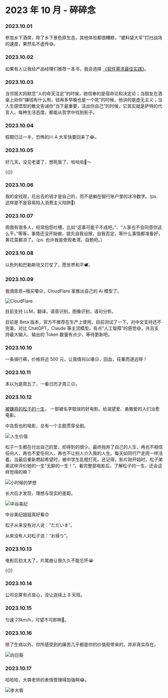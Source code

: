 # 2023 年 10 月 - 碎碎念


### 2023.10.01
参加乡下酒席，除了乡下景色原生态，其他体验都很糟糕，“塑料袋大军”打扫战场的速度，果然名不虚传😅。

### 2023.10.02
如果有人让我给产品经理们推荐一本书，我会选择 [《软件需求最佳实践》](https://book.douban.com/subject/3265691/)。

### 2023.10.03
当邻居大妈默念“人的命天注定”的时候，她信奉的是宿命论和决定论；当朋友在酒桌上劝你“赚钱有什么用，钱再多早晚也是一个死”的时候，他讲的是虚无主义；当人生感悟型的散文告诫你“当下最重要，活出你自己”的时候，它其实就是萨特的代言人。每种生活态度，都能从哲学中找到影子。

### 2023.10.04
假期已过一半，恐怖的川 A 大军快要回来了😂。

### 2023.10.05
好几天，没见老婆了，想死我了，哈哈哈🤣～

{{<bilibili BV1SN4y1f7bU>}}

### 2023.10.06
我的金钱观，花出去的钱才是自己的，而不是躺在银行账户里的冰冷数字。(ps. 这样是不是容易陷入消费主义陷阱🤔)

### 2023.10.07
周围有很多人，经常抱怨吐槽，比如“这事可能干不成吧。”、“人家也不会同意你这么干。”等等，事情还没开始做，就先自我设限，自我否定，等什么事情都准备好，黄花菜都凉了。（ps. 也许我是旁观者清，自勉吧。）

### 2023.10.08
以色列和巴勒斯坦又打仗了，愿世界和平🕊️。

### 2023.10.09
我滴乖乖~哦买噶😲，CloudFlare 家推出自己的 Ai 模型了。

![CloudFlare](https://image.ericzzz.com/2023/10/09/acecc48d-e457-4813-84a2-10e04d6d5883.png)

目前支持 LLM，翻译，语音识别，图像识别，语句分析。

目前是 Beta 版本，官方不推荐在生产上使用，目前测试了一下，对中文支持还不完美，对比 ChatGPT，Claude 等主流模型，有点“人工智障”的感觉😅，并且支持最大输入、输出的 Token 数量有点少，等待更新吧。

### 2023.10.10
一条骑行裤，价格将近 500 元，让我情何以堪😥，回血，任重而道远呀！

### 2023.10.11
本以为是周五了，一看日历才周三😖。

### 2023.10.12
[被嫌弃的松子的一生](https://movie.douban.com/subject/1787291/)， 一部被名字耽误的好电影。给渴望爱、勇敢爱的人们治愈电影。

中岛哲也的电影，总有一个主题贯穿全剧。

![人生价值](https://image.ericzzz.com/2023/10/13/1fcf0c85-3989-49ac-bea9-4730c234fab6.webp)

松子一生都在付出自己的爱，却得到的很少。最终抛弃了自己的人生，再也不相信任何人，再也不爱任何人，再也不让别人介入我的人生。每天如同行尸走肉一样活着。当最后重新燃起希望时，被中学生乱棍打死。还记得，影片刚开始时，松子弟弟这样评价她的一生“无聊的一生！”。看完整部电影后，了解松子的一生，还会这样觉得的嘛？

![小时候的梦想](https://image.ericzzz.com/2023/10/13/152f4782-dc09-448b-9e48-71448110b2fc.webp)

长大后才发现，理想与现实的差距。

![中谷美纪](https://image.ericzzz.com/2023/10/13/dd25d6d3-4f7e-4af9-8311-3592cfb0ad8e.webp)

中谷美纪姐姐真好看😍

松子从来没有对人说：“ただいま”。

从来没有人对松子说：“お帰り”。

### 2023.10.13
电影后劲太大了，片尾曲让我久久不能忘怀😭

{{<youtube TaoPAvEnEvY>}}

### 2023.10.14
公司总算有点良心，没让连续上 8 天班。

### 2023.10.15
匀速 23km/h，可望不可即啊😤。

### 2023.10.16
除了生病以外，你所感受到的痛苦几乎都是你的价值观带来的，并非真实存在。

![向日葵](https://image.ericzzz.com/2023/10/17/2e66a825-a04c-4476-b96d-64792f4296de.jpg)

### 2023.10.17
哈哈哈，大霄老师的表情管理得加强啊😂。

![李大霄](https://image.ericzzz.com/2023/10/17/24ecb666-debe-493f-8239-aee56ea4c906.jpg)
